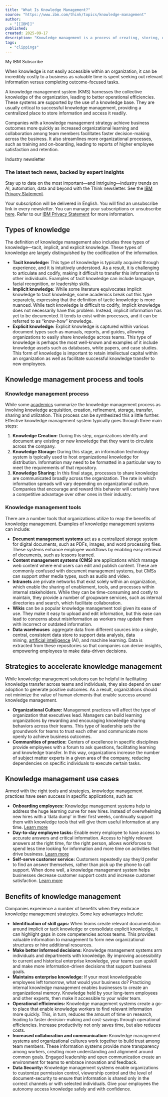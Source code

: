 ```yaml
---
title: "What Is Knowledge Management?"
source: "https://www.ibm.com/think/topics/knowledge-management"
author:
  - "[[IBM]]"
published:
created: 2025-09-17
description: "Knowledge management is a process of creating, storing, using and sharing knowledge within an organization."
tags:
  - "clippings"
---
```

My IBM Subscribe

When knowledge is not easily accessible within an organization, it can be incredibly costly to a business as valuable time is spent seeking out relevant information versus completing outcome-focused tasks.

A knowledge management system (KMS) harnesses the collective knowledge of the organization, leading to better operational efficiencies. These systems are supported by the use of a knowledge base. They are usually critical to successful knowledge management, providing a centralized place to store information and access it readily.

Companies with a knowledge management strategy achieve business outcomes more quickly as increased organizational learning and collaboration among team members facilitates faster decision-making across the business. It also streamlines more organizational processes, such as training and on-boarding, leading to reports of higher employee satisfaction and retention.

Industry newsletter

### The latest tech news, backed by expert insights

Stay up to date on the most important—and intriguing—industry trends on AI, automation, data and beyond with the Think newsletter. See the [IBM Privacy Statement](https://www.ibm.com/us-en/privacy).

Your subscription will be delivered in English. You will find an unsubscribe link in every newsletter. You can manage your subscriptions or unsubscribe [here](https://www.ibm.com/account/reg/signup?formid=news-urx-51525). Refer to our [IBM Privacy Statement](https://www.ibm.com/us-en/privacy) for more information.  

## Types of knowledge

The definition of knowledge management also includes three types of knowledge—tacit, implicit, and explicit knowledge. These types of knowledge are largely distinguished by the codification of the information.

- **Tacit knowledge:** This type of knowledge is typically acquired through experience, and it is intuitively understood. As a result, it is challenging to articulate and codify, making it difficult to transfer this information to other individuals. Examples of tacit knowledge can include language, facial recognition, or leadership skills.
- **Implicit knowledge:** While some literature equivocates implicit knowledge to tacit knowledge, some academics break out this type separately, expressing that the definition of tactic knowledge is more nuanced. While tacit knowledge is difficult to codify, implicit knowledge does not necessarily have this problem. Instead, implicit information has yet to be documented. It tends to exist within processes, and it can be referred to as “know-how” knowledge.
- **Explicit knowledge:** Explicit knowledge is captured within various document types such as manuals, reports, and guides, allowing organizations to easily share knowledge across teams. This type of knowledge is perhaps the most well-known and examples of it include knowledge assets such as databases, white papers, and case studies. This form of knowledge is important to retain intellectual capital within an organization as well as facilitate successful knowledge transfer to new employees.

## Knowledge management process and tools

### Knowledge management process

While some [academics](https://www.uky.edu/~gmswan3/575/KM_and_OL.pdf) summarize the knowledge management process as involving knowledge acquisition, creation, refinement, storage, transfer, sharing and utilization. This process can be synthesized this a little further. Effective knowledge management system typically goes through three main steps:

1. **Knowledge Creation:** During this step, organizations identify and document any existing or new knowledge that they want to circulate across the company.
2. **Knowledge Storage:** During this stage, an information technology system is typically used to host organizational knowledge for distribution. Information may need to be formatted in a particular way to meet the requirements of that repository.
3. **Knowledge Sharing:** In this final stage, processes to share knowledge are communicated broadly across the organization. The rate in which information spreads will vary depending on organizational culture. Companies that encourage and reward this behavior will certainly have a competitive advantage over other ones in their industry.

### Knowledge management tools

There are a number tools that organizations utilize to reap the benefits of knowledge management. Examples of knowledge management systems can include:

- **Document management systems** act as a centralized storage system for digital documents, such as PDFs, images, and word processing files. These systems enhance employee workflows by enabling easy retrieval of documents, such as lessons learned.
- **Content management systems (CMS)** are applications which manage web content where end users can edit and publish content. These are commonly confused with document management systems, but CMSs can support other media types, such as audio and video.
- **Intranets** are private networks that exist solely within an organization, which enable the sharing of enablement, tools, and processes within internal stakeholders. While they can be time-consuming and costly to maintain, they provide a number of groupware services, such as internal directories and search, which facilitate collaboration.
- **Wikis** can be a popular knowledge management tool given its ease of use. They make it easy to upload and edit information, but this ease can lead to concerns about misinformation as workers may update them with incorrect or outdated information.
- **Data warehouses**  aggregate data from different sources into a single, central, consistent data store to support data analysis, data mining, [artificial intelligence](https://www.ibm.com/consulting/artificial-intelligence) (AI), and machine learning. Data is extracted from these repositories so that companies can derive insights, empowering employees to make data-driven decisions.

## Strategies to accelerate knowledge management

While knowledge management solutions can be helpful in facilitating knowledge transfer across teams and individuals, they also depend on user adoption to generate positive outcomes. As a result, organizations should not minimize the value of human elements that enable success around knowledge management.

- **Organizational Culture:** Management practices will affect the type of organization that executives lead. Managers can build learning organizations by rewarding and encouraging knowledge sharing behaviors across their teams. This type of leadership sets the groundwork for teams to trust each other and communicate more openly to achieve business outcomes.
- **Communities of practice:** Centers of excellence in specific disciplines provide employees with a forum to ask questions, facilitating learning and knowledge transfer. In this way, organizations increase the number of subject matter experts in a given area of the company, reducing dependencies on specific individuals to execute certain tasks.

## Knowledge management use cases

Armed with the right tools and strategies, knowledge management practices have seen success in specific applications, such as:

- **Onboarding employees:** Knowledge management systems help to address the huge learning curve for new hires. Instead of overwhelming new hires with a ‘data dump’ in their first weeks, continually support them with knowledge tools that will give them useful information at any time. [Learn more](https://www.ibm.com/products/watsonx-orchestrate/human-resources)
- **Day-to-day employee tasks:** Enable every employee to have access to accurate answers and critical information. Access to highly relevant answers at the right time, for the right person, allows workforces to spend less time looking for information and more time on activities that drive business. [Learn more](https://www.ibm.com/case-studies/legalmation)
- **Self-serve customer service:** Customers repeatedly say they’d prefer to find an answer themselves, rather than pick up the phone to call support. When done well, a knowledge management system helps businesses decrease customer support costs and increase customer satisfaction. [Learn more](https://www.ibm.com/case-studies/clerk-superior-court-maricopa)

## Benefits of knowledge management

Companies experience a number of benefits when they embrace knowledge management strategies. Some key advantages include:

- **Identification of skill gaps:** When teams create relevant documentation around implicit or tacit knowledge or consolidate explicit knowledge, it can highlight gaps in core competencies across teams. This provides valuable information to management to form new organizational structures or hire additional resources.
- **Make better informed decisions:** Knowledge management systems arm individuals and departments with knowledge. By improving accessibility to current and historical enterprise knowledge, your teams can upskill and make more information-driven decisions that support business goals.
- **Maintains enterprise knowledge:** If your most knowledgeable employees left tomorrow, what would your business do? Practicing internal knowledge management enables businesses to create an organizational memory. Knowledge held by your long-term employees and other experts, then make it accessible to your wider team.
- **Operational efficiencies:** Knowledge management systems create a go-to place that enable knowledge workers to find relevant information more quickly. This, in turn, reduces the amount of time on research, leading to faster decision-making and cost-savings through operational efficiencies. Increase productivity not only saves time, but also reduces costs.
- **Increased collaboration and communication:** Knowledge management systems and organizational cultures work together to build trust among team members. These information systems provide more transparency among workers, creating more understanding and alignment around common goals. Engaged leadership and open communication create an environment for teams to embrace innovation and feedback.
- **Data Security:** Knowledge management systems enable organizations to customize permission control, viewership control and the level of document-security to ensure that information is shared only in the correct channels or with selected individuals. Give your employees the autonomy access knowledge safely and with confidence.
